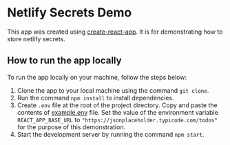 # Netlify Secrets Demo

This app was created using [create-react-app](https://create-react-app.dev/). It is for demonstrating how to store netlify secrets.

## How to run the app locally

To run the app locally on your machine, follow the steps below:

1. Clone the app to your local machine using the command `git clone`.
2. Run the command `npm install` to install dependencies.
3. Create `.env` file at the root of the project directory. Copy and paste the contents of [example.env](./example.env) file. Set the value of the environment variable `REACT_APP_BASE_URL` to `"https://jsonplaceholder.typicode.com/todos"` for the purpose of this demonstration.
4. Start the development server by running the command `npm start`.

